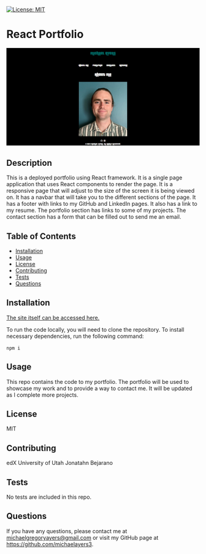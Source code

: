 [![License: MIT](https://img.shields.io/badge/License-MIT-yellow.svg)](https://opensource.org/licenses/MIT)
 # React Portfolio

![Screenshot](../react-portfolio/src/images/ss2.png)
    
 ## Description
   This is a deployed portfolio using React framework. It is a single page application that uses React components to render the page. It is a responsive page that will adjust to the size of the screen it is being viewed on. It has a navbar that will take you to the different sections of the page. It has a footer with links to my GitHub and LinkedIn pages. It also has a link to my resume. The portfolio section has links to some of my projects. The contact section has a form that can be filled out to send me an email.    
        
 ## Table of Contents
 * [Installation](#installation)
 * [Usage](#usage)
 * [License](#license)
 * [Contributing](#contributing)
 * [Tests](#tests)
 * [Questions](#questions)
                
 ## Installation
[The site itself can be accessed here.](https://michaelayers3.github.io/Michael-Ayers-Portfolio/)
    
 To run the code locally, you will need to clone the repository. 
To install necessary dependencies, run the following command:

```
npm i
```
 
 ## Usage
 This repo contains the code to my portfolio. The portfolio will be used to showcase my work and to provide a way to contact me. It will be updated as I complete more projects.     
        
 ## License
 MIT
        
 ## Contributing
edX
University of Utah
Jonatahn Bejarano
        
 ## Tests
No tests are included in this repo.   
        
 ## Questions
 If you have any questions, please contact me at michaelgregoryayers@gmail.com or visit my GitHub page at
        https://github.com/michaelayers3.
    

